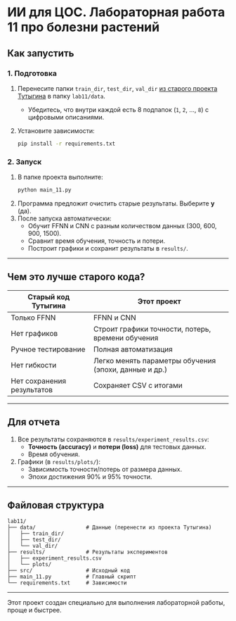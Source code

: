 # **ИИ для ЦОС. Лабораторная работа 11 про болезни растений**
## **Как запустить**

### **1. Подготовка**
1. Перенесите папки `train_dir`, `test_dir`, `val_dir` [из старого проекта Тутыгина](https://disk.yandex.ru/d/DAC-Eiyg8FJ8WQ) в папку `lab11/data`. 
   - Убедитесь, что внутри каждой есть 8 подпапок (`1`, `2`, ..., `8`) с цифровыми описаниями.
   
2. Установите зависимости:
   ```bash
   pip install -r requirements.txt
   ```

### **2. Запуск**
1. В папке проекта выполните:
   ```bash
   python main_11.py
   ```
2. Программа предложит очистить старые результаты. Выберите **y** (да).
3. После запуска автоматически:
   - Обучит FFNN и CNN с разным количеством данных (300, 600, 900, 1500).
   - Сравнит время обучения, точность и потери.
   - Построит графики и сохранит результаты в `results/`.

---

## **Чем это лучше старого кода?**

| **Старый код Тутыгина** | **Этот проект** |
|--------------------------|-----------------|
| Только FFNN              | FFNN и CNN      |
| Нет графиков             | Строит графики точности, потерь, времени обучения |
| Ручное тестирование      | Полная автоматизация |
| Нет гибкости             | Легко менять параметры обучения (эпохи, данные и др.) |
| Нет сохранения результатов | Сохраняет CSV с итогами |

---

## **Для отчета**
1. Все результаты сохраняются в `results/experiment_results.csv`:
   - **Точность (accuracy)** и **потери (loss)** для тестовых данных.
   - Время обучения.
2. Графики (в `results/plots/`):
   - Зависимость точности/потерь от размера данных.
   - Эпохи достижения 90% и 95% точности.

---

## **Файловая структура**

```
lab11/
├── data/                # Данные (перенести из проекта Тутыгина)
│   ├── train_dir/
│   ├── test_dir/
│   └── val_dir/
├── results/             # Результаты экспериментов
│   ├── experiment_results.csv
│   └── plots/
├── src/                 # Исходный код
├── main_11.py           # Главный скрипт
└── requirements.txt     # Зависимости
```

---

Этот проект создан специально для выполнения лабораторной работы, проще и быстрее.